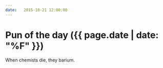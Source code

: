 ```yaml
---
date:   2015-10-21 12:00:00
---
```


# Pun of the day ({{ page.date | date: "%F" }})

When chemists die, they barium.


